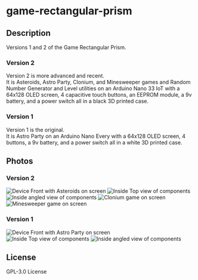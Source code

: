 # game-rectangular-prism
## Description
Versions 1 and 2 of the Game Rectangular Prism.  
### Version 2
Version 2 is more advanced and recent.  
It is Asteroids, Astro Party, Clonium, and Minesweeper games and Random Number Generator and Level utilities on an Arduino Nano 33 IoT with a 64x128 OLED screen, 4 capacitive touch buttons, an EEPROM module, a 9v battery, and a power switch all in a black 3D printed case.  
### Version 1
Version 1 is the original.  
It is Astro Party on an Arduino Nano Every with a 64x128 OLED screen, 4 buttons, a 9v battery, and a power switch all in a white 3D printed case.  
## Photos
### Version 2
![Device Front with Asteroids on screen](Photos/20200229_115644.jpg)
![Inside Top view of components](Photos/20201124_174857.jpg)
![Inside angled view of components](Photos/20201124_174903.jpg)
![Clonium game on screen](Photos/20201124_175510.jpg)
![Minesweeper game on screen](Photos/20201124_175251.jpg)
### Version 1
![Device Front with Astro Party on screen](Photos/20210108_170209.jpg)
![Inside Top view of components](Photos/20210108_170327.jpg)
![Inside angled view of components](Photos/20210108_170337.jpg)
## License
GPL-3.0 License
